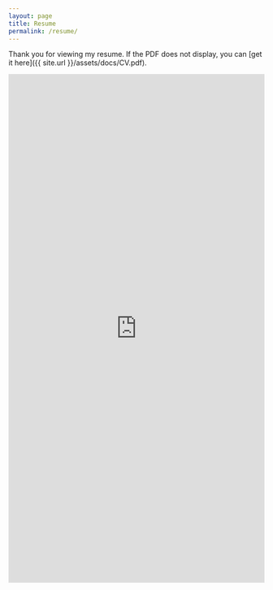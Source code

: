```yaml
---
layout: page
title: Resume
permalink: /resume/
---
```


Thank you for viewing my resume. If the PDF does not display, you can [get it here]({{ site.url }}/assets/docs/CV.pdf).

<embed src="https://celineli99.github.io/assets/docs/CV.pdf" width="100%" height="1000"/>

